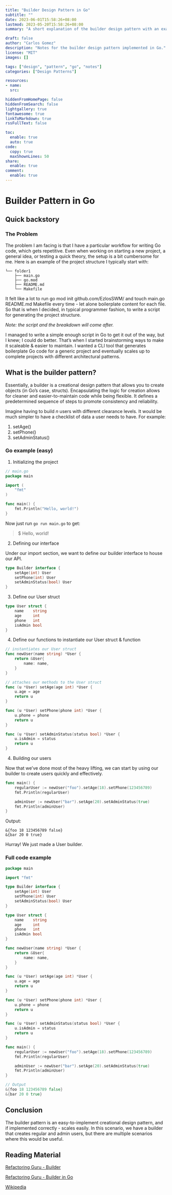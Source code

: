 ```yaml
---
title: "Builder Design Pattern in Go"
subtitle: ""
date: 2023-06-01T15:58:26+08:00
lastmod: 2023-05-20T15:58:26+08:00
summary: "A short explanation of the builder design pattern with an example using Go."

draft: false
author: "Carlos Gomez"
description: "Notes for the builder design pattern implemented in Go."
license: "MIT"
images: []

tags: ["design", "pattern", "go", "notes"]
categories: ["Design Patterns"]

resources: 
- name:  
  src: 

hiddenFromHomePage: false
hiddenFromSearch: false
lightgallery: true  
fontawesome: true
linkToMarkdown: true
rssFullText: false

toc:
  enable: true
  auto: true
code:
  copy: true
  maxShownLines: 50
share:
  enable: true
comment:
  enable: true
---
```

# Builder Pattern in Go

## Quick backstory
### The Problem
The problem I am facing is that I have a particular workflow for writing Go code, which gets repetitive. Even when working on starting a new project, a general idea, or testing a quick theory, the setup is a bit cumbersome for me. Here is an example of the project structure I typically start with:
```Shell
└── folder1
    ├── main.go 
    ├── go.mod
    ├── README.md
    └── Makefile
```

It felt like a lot to run go mod init github.com/EzlosSWM/<new-project> and touch main.go README.md Makefile every time - let alone boilerplate content for each file. So that is when I decided, in typical programmer fashion, to write a script for generating the project structure. 

*Note: the script and the breakdown will come after.*

I managed to write a simple enough script in Go to get it out of the way, but I knew; I could do better. That’s when I started brainstorming ways to make it scaleable & easier to maintain. I wanted a CLI tool that generates boilerplate Go code for a generic project and eventually scales up to complete projects with different architectural patterns.    

## What is the builder pattern?
Essentially, a builder is a creational design pattern that allows you to create objects (in Go’s case, structs). Encapsulating the logic for creation allows for cleaner and easier-to-maintain code while being flexible. It defines a predetermined sequence of steps to promote consistency and reliability.

Imagine having to build *n* users with different clearance levels. It would be much simpler to have a checklist of data a user needs to have. For example: 
1. setAge()
2. setPhone()
3. setAdminStatus()

### Go example (easy)
1. Initializing the project 
```Go 
// main.go
package main 

import (
    "fmt"
)

func main() {
    fmt.Println("Hello, world!")
}
```

Now just run `go run main.go` to get: 
> $ Hello, world!

2. Defining our interface 

Under our import section, we want to define our builder interface to house our API.
```Go
type Builder interface {
    setAge(int) User
    setPhone(int) User
    setAdminStatus(bool) User
}
```

3. Define our User struct 
```Go 
type User struct {
    name    string 
    age     int 
    phone   int
    isAdmin bool
}
```

4. Define our functions to instantiate our User struct & function
```Go 
// instantiates our User struct
func newUser(name string) *User {
    return &User{
        name: name,
    }
}

// attaches our methods to the User struct 
func (u *User) setAge(age int) *User {
	u.age = age
	return u
}

func (u *User) setPhone(phone int) *User {
	u.phone = phone
	return u
}

func (u *User) setAdminStatus(status bool) *User {
	u.isAdmin = status
	return u
}
```

4. Building our users 

Now that we’ve done most of the heavy lifting, we can start by using our builder to create users quickly and effectively.
```Go
func main() {
	regularUser := newUser("foo").setAge(18).setPhone(123456789)
	fmt.Println(regularUser)

    adminUser := newUser("bar").setAge(20).setAdminStatus(true)
    fmt.Println(adminUser)
}
```

Output: 
```Shell
&{foo 18 123456789 false}
&{bar 20 0 true}
```

Hurray! We just made a User builder.

### Full code example 
```Go 
package main

import "fmt"

type Builder interface {
	setAge(int) User
	setPhone(int) User
	setAdminStatus(bool) User
}

type User struct {
	name    string
	age     int
	phone   int
	isAdmin bool
}

func newUser(name string) *User {
	return &User{
		name: name,
	}
}

func (u *User) setAge(age int) *User {
	u.age = age
	return u
}

func (u *User) setPhone(phone int) *User {
	u.phone = phone
	return u
}

func (u *User) setAdminStatus(status bool) *User {
	u.isAdmin = status
	return u
}

func main() {
	regularUser := newUser("foo").setAge(18).setPhone(123456789)
	fmt.Println(regularUser)

	adminUser := newUser("bar").setAge(20).setAdminStatus(true)
	fmt.Println(adminUser)
}

// Output 
&{foo 18 123456789 false}
&{bar 20 0 true}
```

## Conclusion
The builder pattern is an easy-to-implement creational design pattern, and if implemented correctly - scales easily. In this scenario, we have a builder that creates regular and admin users, but there are multiple scenarios where this would be useful. 

## Reading Material 
[Refactoring Guru - Builder](https://refactoring.guru/design-patterns/builder)

[Refactoring Guru - Builder in Go](https://refactoring.guru/design-patterns/builder/go/example)

[Wikipedia](https://en.wikipedia.org/wiki/Builder_pattern)
